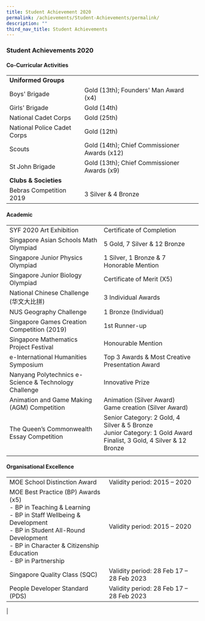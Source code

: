 ```yaml
---
title: Student Achievement 2020
permalink: /achievements/Student-Achievements/permalink/
description: ""
third_nav_title: Student Achievements
---
```

### **Student Achievements 2020**

#### **Co-Curricular Activities**

|  |  |
|---|---|
**Uniformed Groups** | |
| Boys' Brigade | Gold (13th); Founders' Man Award (x4) |
| Girls' Brigade | Gold (14th) |
| National Cadet Corps | Gold (25th) |
| National Police Cadet Corps | Gold (12th) |
Scouts | Gold (14th); Chief Commissioner Awards (x12) |
St John Brigade | Gold (13th); Chief Commissioner Awards (x9) |
**Clubs & Societies** ||
Bebras Competition 2019 | 3 Silver & 4 Bronze |


#### **Academic**

|  |  |
|---|---|
| SYF 2020 Art Exhibition | Certificate of Completion |
| Singapore Asian Schools Math Olympiad| 5 Gold, 7 Silver & 12 Bronze |
| Singapore Junior Physics Olympiad | 1 Silver, 1 Bronze & 7 Honorable Mention | 
Singapore Junior Biology Olympiad | Certificate of Merit (X5) |
National Chinese Challenge (华文大比拼) | 3 Individual Awards| 
NUS Geography Challenge | 1 Bronze (Individual) | 
Singapore Games Creation Competition (2019) | 1st Runner-up | 
Singapore Mathematics Project Festival | Honourable Mention | 
e-International Humanities Symposium | Top 3 Awards & Most Creative Presentation Award | 
Nanyang Polytechnics e-Science & Technology Challenge |  Innovative Prize | 
Animation and Game Making (AGM) Competition | Animation (Silver Award) <br> Game creation (Silver Award) | 
The Queen’s Commonwealth Essay Competition | Senior Category: 2 Gold, 4 Silver & 5 Bronze <br> Junior Category: 1 Gold Award Finalist, 3 Gold, 4 Silver & 12 Bronze
|  |  |

#### **Organisational Excellence**

|  |  |
|---|---|
| MOE School Distinction Award | Validity period: 2015 – 2020 |
MOE Best Practice (BP) Awards (x5) <br> - BP in Teaching & Learning <br> - BP in Staff Wellbeing & Development <br> - BP in Student All-Round Development <br> - BP in Character & Citizenship Education <br> - BP in Partnership | Validity period: 2015 – 2020 | 
Singapore Quality Class (SQC) | Validity period: 28 Feb 17 – 28 Feb 2023 | 
People Developer Standard (PDS) | Validity period: 28 Feb 17 – 28 Feb 2023|
|